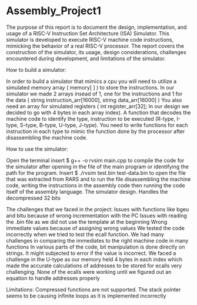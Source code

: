 # Assembly_Project1
The purpose of this report is to document the design, implementation, and usage of a RISC-V Instruction Set Architecture (ISA) Simulator. This simulator is developed to execute RISC-V machine code instructions, mimicking the behavior of a real RISC-V processor. The report covers the construction of the simulator, its usage, design considerations, challenges encountered during development, and limitations of the simulator.

How to build a simulator:

In order to build a simulator that mimics a cpu you will need to utilize a simulated memory array ( memory[ ] ) to store the instructions. In our simulator we made 2 arrays insead of 1, one for the instructions and 1 for the data ( string instruction_arr[16000], string data_arr[16000] )
You also need an array for simulated registers ( int register_arr[32]; In our design we decided to go with 4 bytes in each array index).
A function that decodes the machine code to identify the type, instruction to be executed (R-type, I-type, S-type, B-type, U-type, J-type). 
You need to write functions for each instruction in each type to mimic the function done by the processor after disassembling the machine code.

How to use the simulator:

Open the terminal insert    $ g++ -o rvsim main.cpp 
to compile the code for the simulator after opening in the file of the main program or identifying the path for the program.
Insert    $ ./rvsim test.bin test-data.bin 
to open the file that was extracted from RARS and to run the file disassembling the machine code, writing the instructions in the assembly code then running the code itself of the assembly language. 
The simulator design. Handles the decompressed 32 bits

The challenges that we faced in the project:
Issues with functions like bgeu and bltu because of wrong incrementation with the PC
Issues with reading the .bin file as we did not use the template at the beginning
Wrong immediate values because of assigning wrong values
We tested the code incorrectly when we tried to test the ecall function.
We had many challenges in comparing the immediates to the right machine code in many functions
In various parts of the code, bit manipulation is done directly on strings. It might subjected to error if the value is incorrect.
We faced a challenge in the U-type as our memory held 4 bytes in each index which made the accurate calculations of addresses to be stored for ecalls very challenging. None of the ecalls were working until we figured out an equation to handle addresses properly

Limitations:
Compressed functions are not supported.
The stack pointer seems to be causing infinite loops as it is implemented incorrectly




